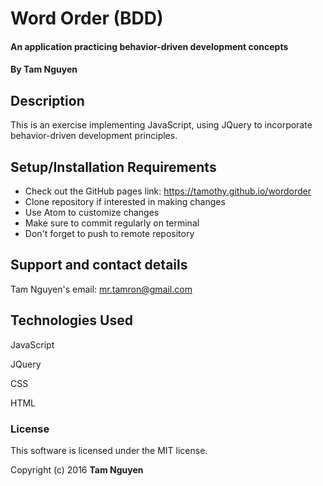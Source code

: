 # Word Order (BDD)

#### An application practicing behavior-driven development concepts

#### By Tam Nguyen

## Description

This is an exercise implementing JavaScript, using JQuery to incorporate behavior-driven development principles.

## Setup/Installation Requirements

* Check out the GitHub pages link: https://tamothy.github.io/wordorder
* Clone repository if interested in making changes
* Use Atom to customize changes
* Make sure to commit regularly on terminal
* Don't forget to push to remote repository

## Support and contact details

Tam Nguyen's email: mr.tamron@gmail.com

## Technologies Used

JavaScript

JQuery

CSS

HTML

### License

This software is licensed under the MIT license.

Copyright (c) 2016 **Tam Nguyen**
